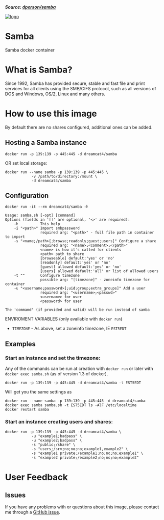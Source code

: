 ***Source: [dperson/samba](https://github.com/dperson/samba)***

[![logo](http://www.samba.org/samba/style/2010/grey/headerPrint.jpg)](https://www.samba.org)

# Samba

Samba docker container

# What is Samba?

Since 1992, Samba has provided secure, stable and fast file and print services
for all clients using the SMB/CIFS protocol, such as all versions of DOS and
Windows, OS/2, Linux and many others.

# How to use this image

By default there are no shares configured, additional ones can be added.

## Hosting a Samba instance

    docker run -p 139:139 -p 445:445 -d dreamcat4/samba

OR set local storage:

    docker run --name samba -p 139:139 -p 445:445 \
                -v /path/to/directory:/mount \
                -d dreamcat4/samba

## Configuration

    docker run -it --rm dreamcat4/samba -h

    Usage: samba.sh [-opt] [command]
    Options (fields in '[]' are optional, '<>' are required):
        -h          This help
        -i "<path>" Import smbpassword
                    required arg: "<path>" - full file path in container to import
        -s "<name;/path>[;browse;readonly;guest;users]" Configure a share
                    required arg: "<name>;<comment>;</path>"
                    <name> is how it's called for clients
                    <path> path to share
                    [browseable] default:'yes' or 'no'
                    [readonly] default:'yes' or 'no'
                    [guest] allowed default:'yes' or 'no'
                    [users] allowed default:'all' or list of allowed users
        -t ""       Configure timezone
                    possible arg: "[timezone]" - zoneinfo timezone for container
        -u "<username;password>[;uid;group;extra_groups]" Add a user
                    required arg: "<username>;<passwd>"
                    <username> for user
                    <password> for user

    The 'command' (if provided and valid) will be run instead of samba

ENVIROMENT VARIABLES (only available with `docker run`)

 * `TIMEZONE` - As above, set a zoneinfo timezone, IE `EST5EDT`

## Examples

### Start an instance and set the timezone:

Any of the commands can be run at creation with `docker run` or later with
`docker exec samba.sh` (as of version 1.3 of docker).

    docker run -p 139:139 -p 445:445 -d dreamcat4/samba -t EST5EDT

Will get you the same settings as

    docker run --name samba -p 139:139 -p 445:445 -d dreamcat4/samba
    docker exec samba samba.sh -t EST5EDT ls -AlF /etc/localtime
    docker restart samba

### Start an instance creating users and shares:

    docker run -p 139:139 -p 445:445 -d dreamcat4/samba \
                -u "example1;badpass" \
                -u "example2;badpass" \
                -s "public;/share" \
                -s "users;/srv;no;no;no;example1,example2" \
                -s "example1 private;/example1;no;no;no;example1" \
                -s "example2 private;/example2;no;no;no;example2"

# User Feedback

## Issues

If you have any problems with or questions about this image, please contact me
through a [GitHub issue](https://github.com/dreamcat4/docker-images/issues).

